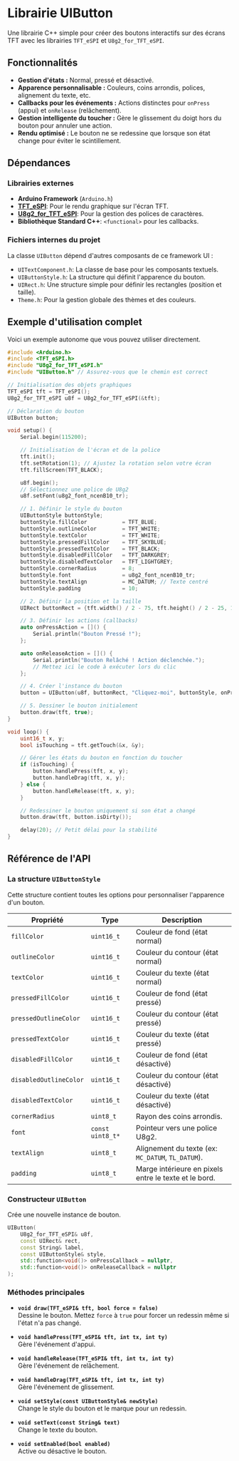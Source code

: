 # Librairie UIButton

Une librairie C++ simple pour créer des boutons interactifs sur des écrans TFT avec les librairies `TFT_eSPI` et `U8g2_for_TFT_eSPI`.

## Fonctionnalités

*   **Gestion d'états :** Normal, pressé et désactivé.
*   **Apparence personnalisable :** Couleurs, coins arrondis, polices, alignement du texte, etc.
*   **Callbacks pour les événements :** Actions distinctes pour `onPress` (appui) et `onRelease` (relâchement).
*   **Gestion intelligente du toucher :** Gère le glissement du doigt hors du bouton pour annuler une action.
*   **Rendu optimisé :** Le bouton ne se redessine que lorsque son état change pour éviter le scintillement.

## Dépendances

### Librairies externes

*   **Arduino Framework** (`Arduino.h`)
*   **[TFT_eSPI](https://github.com/Bodmer/TFT_eSPI)**: Pour le rendu graphique sur l'écran TFT.
*   **[U8g2_for_TFT_eSPI](https://github.com/Bodmer/U8g2_for_TFT_eSPI)**: Pour la gestion des polices de caractères.
*   **Bibliothèque Standard C++**: `<functional>` pour les callbacks.

### Fichiers internes du projet

La classe `UIButton` dépend d'autres composants de ce framework UI :

*   `UITextComponent.h`: La classe de base pour les composants textuels.
*   `UIButtonStyle.h`: La structure qui définit l'apparence du bouton.
*   `UIRect.h`: Une structure simple pour définir les rectangles (position et taille).
*   `Theme.h`: Pour la gestion globale des thèmes et des couleurs.

## Exemple d'utilisation complet

Voici un exemple autonome que vous pouvez utiliser directement.

```cpp
#include <Arduino.h>
#include <TFT_eSPI.h>
#include "U8g2_for_TFT_eSPI.h"
#include "UIButton.h" // Assurez-vous que le chemin est correct

// Initialisation des objets graphiques
TFT_eSPI tft = TFT_eSPI();
U8g2_for_TFT_eSPI u8f = U8g2_for_TFT_eSPI(&tft);

// Déclaration du bouton
UIButton button;

void setup() {
    Serial.begin(115200);

    // Initialisation de l'écran et de la police
    tft.init();
    tft.setRotation(1); // Ajustez la rotation selon votre écran
    tft.fillScreen(TFT_BLACK);

    u8f.begin();
    // Sélectionnez une police de U8g2
    u8f.setFont(u8g2_font_ncenB10_tr); 

    // 1. Définir le style du bouton
    UIButtonStyle buttonStyle;
    buttonStyle.fillColor           = TFT_BLUE;
    buttonStyle.outlineColor        = TFT_WHITE;
    buttonStyle.textColor           = TFT_WHITE;
    buttonStyle.pressedFillColor    = TFT_SKYBLUE;
    buttonStyle.pressedTextColor    = TFT_BLACK;
    buttonStyle.disabledFillColor   = TFT_DARKGREY;
    buttonStyle.disabledTextColor   = TFT_LIGHTGREY;
    buttonStyle.cornerRadius        = 8;
    buttonStyle.font                = u8g2_font_ncenB10_tr;
    buttonStyle.textAlign           = MC_DATUM; // Texte centré
    buttonStyle.padding             = 10;

    // 2. Définir la position et la taille
    UIRect buttonRect = {tft.width() / 2 - 75, tft.height() / 2 - 25, 150, 50};

    // 3. Définir les actions (callbacks)
    auto onPressAction = []() {
        Serial.println("Bouton Pressé !");
    };

    auto onReleaseAction = []() {
        Serial.println("Bouton Relâché ! Action déclenchée.");
        // Mettez ici le code à exécuter lors du clic
    };

    // 4. Créer l'instance du bouton
    button = UIButton(u8f, buttonRect, "Cliquez-moi", buttonStyle, onPressAction, onReleaseAction);

    // 5. Dessiner le bouton initialement
    button.draw(tft, true); 
}

void loop() {
    uint16_t x, y;
    bool isTouching = tft.getTouch(&x, &y);

    // Gérer les états du bouton en fonction du toucher
    if (isTouching) {
        button.handlePress(tft, x, y);
        button.handleDrag(tft, x, y);
    } else {
        button.handleRelease(tft, x, y);
    }

    // Redessiner le bouton uniquement si son état a changé
    button.draw(tft, button.isDirty());

    delay(20); // Petit délai pour la stabilité
}
```

## Référence de l'API

### La structure `UIButtonStyle`

Cette structure contient toutes les options pour personnaliser l'apparence d'un bouton.

| Propriété              | Type                 | Description                                           |
| ---------------------- | -------------------- | ----------------------------------------------------- |
| `fillColor`            | `uint16_t`           | Couleur de fond (état normal)                         |
| `outlineColor`         | `uint16_t`           | Couleur du contour (état normal)                      |
| `textColor`            | `uint16_t`           | Couleur du texte (état normal)                        |
| `pressedFillColor`     | `uint16_t`           | Couleur de fond (état pressé)                         |
| `pressedOutlineColor`  | `uint16_t`           | Couleur du contour (état pressé)                      |
| `pressedTextColor`     | `uint16_t`           | Couleur du texte (état pressé)                        |
| `disabledFillColor`    | `uint16_t`           | Couleur de fond (état désactivé)                      |
| `disabledOutlineColor` | `uint16_t`           | Couleur du contour (état désactivé)                   |
| `disabledTextColor`    | `uint16_t`           | Couleur du texte (état désactivé)                     |
| `cornerRadius`         | `uint8_t`            | Rayon des coins arrondis.                             |
| `font`                 | `const uint8_t*`     | Pointeur vers une police U8g2.                        |
| `textAlign`            | `uint8_t`            | Alignement du texte (ex: `MC_DATUM`, `TL_DATUM`).     |
| `padding`              | `uint8_t`            | Marge intérieure en pixels entre le texte et le bord. |

### Constructeur `UIButton`

Crée une nouvelle instance de bouton.

```cpp
UIButton(
    U8g2_for_TFT_eSPI& u8f,
    const UIRect& rect,
    const String& label,
    const UIButtonStyle& style,
    std::function<void()> onPressCallback = nullptr,
    std::function<void()> onReleaseCallback = nullptr
);
```

### Méthodes principales

*   **`void draw(TFT_eSPI& tft, bool force = false)`**  
    Dessine le bouton. Mettez `force` à `true` pour forcer un redessin même si l'état n'a pas changé.

*   **`void handlePress(TFT_eSPI& tft, int tx, int ty)`**  
    Gère l'événement d'appui.

*   **`void handleRelease(TFT_eSPI& tft, int tx, int ty)`**  
    Gère l'événement de relâchement.

*   **`void handleDrag(TFT_eSPI& tft, int tx, int ty)`**  
    Gère l'événement de glissement.

*   **`void setStyle(const UIButtonStyle& newStyle)`**  
    Change le style du bouton et le marque pour un redessin.

*   **`void setText(const String& text)`**  
    Change le texte du bouton.

*   **`void setEnabled(bool enabled)`**  
    Active ou désactive le bouton.
